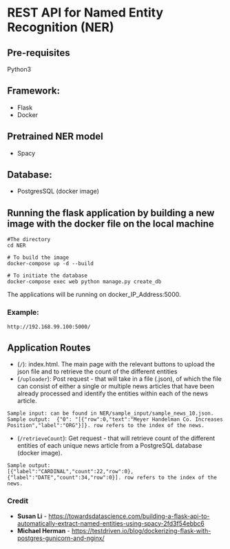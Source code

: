 # REST API for Named Entity Recognition (NER)

## Pre-requisites
Python3

## Framework:
* Flask
* Docker

## Pretrained NER model
* Spacy 

## Database:
* PostgresSQL (docker image)

## Running the flask application by building a new image with the docker file on the local machine
```
#The directory 
cd NER

# To build the image
docker-compose up -d --build

# To initiate the database
docker-compose exec web python manage.py create_db
```
The applications will be running on docker_IP_Address:5000.

### Example: 
```
http://192.168.99.100:5000/
```

## Application Routes 

- (`/`): index.html. The main page with the relevant buttons to upload the json file and to retrieve the count of the different entities 
- (`/uploader`): Post request - that will take in a file (.json), of which the file can consist of either a single or multiple news articles that have been already processed and identify the entities within each of the news article. 
```
Sample input: can be found in NER/sample_input/sample_news_10.json. 
Sample output:  {"0": "[{"row":0,"text":"Meyer Handelman Co. Increases Position","label":"ORG"}]}. row refers to the index of the news. 
```
- (`/retrieveCount`): Get request - that will retrieve count of the different entities of each unique news article from a PostgreSQL database (docker image). 
```
Sample output:
[{"label":"CARDINAL","count":22,"row":0},{"label":"DATE","count":34,"row":0}]. row refers to the index of the news. 
```

### Credit 
* **Susan Li**  - https://towardsdatascience.com/building-a-flask-api-to-automatically-extract-named-entities-using-spacy-2fd3f54ebbc6 
* **Michael Herman** - https://testdriven.io/blog/dockerizing-flask-with-postgres-gunicorn-and-nginx/ 
